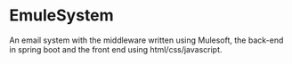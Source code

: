 # EmuleSystem
An email system with the middleware written using Mulesoft, the back-end in spring boot and the front end using html/css/javascript.

